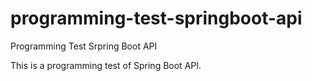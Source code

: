 # programming-test-springboot-api
Programming Test Srpring Boot API

This is a programming test of Spring Boot API.
